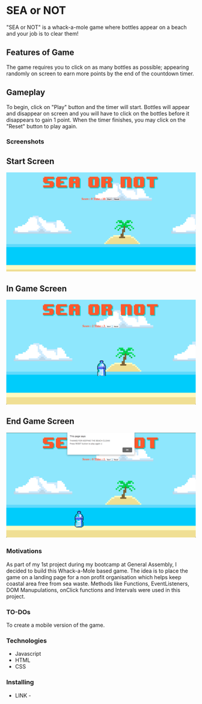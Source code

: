 # SEA or NOT

"SEA or NOT" is a whack-a-mole game where bottles appear on a beach and your job is to clear them!

## Features of Game

The game requires you to click on as many bottles as possible; appearing randomly on screen to earn more points by the end of the countdown timer.

## Gameplay

To begin, click on "Play" button and the timer will start. Bottles will appear and disappear on screen and you will have to click on the bottles before it disappears to gain 1 point. When the timer finishes, you may click on the "Reset" button to play again.

### Screenshots

## Start Screen

![alt text](https://github.com/morningfirefly/SEAorNOT/blob/eda72bc7f975c21f522e12509f15ebe6b4d1e407/SS1.png)

## In Game Screen

![alt text](https://github.com/morningfirefly/SEAorNOT/blob/eda72bc7f975c21f522e12509f15ebe6b4d1e407/SS2.png)

## End Game Screen

![alt text](https://github.com/morningfirefly/SEAorNOT/blob/eda72bc7f975c21f522e12509f15ebe6b4d1e407/SS3.png)


### Motivations

As part of my 1st project during my bootcamp at General Assembly, I decided to build this Whack-a-Mole based game.
The idea is to place the game on a landing page for a non profit organisation which helps keep coastal area free from sea waste. Methods like Functions, EventListeners, DOM Manupulations, onClick functions and Intervals were used in this project.

### TO-DOs

To create a mobile version of the game.

### Technologies

* Javascript
* HTML
* CSS

### Installing

* LINK - 

